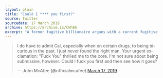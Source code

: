 ```yaml
---
layout: plain
title: "Could I **** you first?"
source: Twitter
sourcedate: 17 March 2019
archive: https://archive.is/CHh86
excerpt: "A former fugitive billionaire argues with a current fugitive multi-millionaire/LP Presidential Candidate/anarchist/..."
---
```



<blockquote class="twitter-tweet"><p lang="en" dir="ltr">I do have to admit Cal, especially when on certain drugs, to being bi-curious in the past. I just never found the right man. Your urgent exclamation: &quot;Fuck You&quot; thrilled me to the core. I&#39;m not sure about being submissive, however. Could I fuck you first and then see how it goes?</p>&mdash; John McAfee (@officialmcafee) <a href="https://twitter.com/officialmcafee/status/1107389494007873541?ref_src=twsrc%5Etfw">March 17, 2019</a></blockquote> <script async src="https://platform.twitter.com/widgets.js" charset="utf-8"></script>

